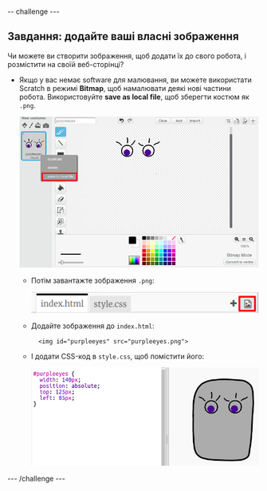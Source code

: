 -- challenge ---

## Завдання: додайте ваші власні зображення

Чи можете ви створити зображення, щоб додати їх до свого робота, і розмістити на своїй веб-сторінці?

+ Якщо у вас немає software для малювання, ви можете використати Scratch в режимі **Bitmap**, щоб намалювати деякі нові частини робота. Використовуйте **save as local file**, щоб зберегти костюм як `.png`.</p> 
    
    ![скріншот](images/robot-scratch-paint.png)</li> 
    
    + Потім завантажте зображення `.png`:
        
        ![скріншот](images/robot-image-add.png)
    
    + Додайте зображення до `index.html`:
        
            <img id="purpleeyes" src="purpleeyes.png">
            
    
    + І додати CSS-код в `style.css`, щоб помістити його:
        
        ![скріншот](images/robot-use-purple-eyes.png)</ul> 
    
    --- /challenge ---